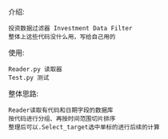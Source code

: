 介绍:

    投资数据过滤器 Investment Data Filter
    整体上这些代码没什么用，写给自己用的
    
    
使用:
    
    Reader.py 读取器 
    Test.py 测试
    
整体思路:
    
    Reader读取有代码和日期字段的数据库
    按代码进行分组、再按时间范围切片排序
    整理后可以.Select_target选中单标的进行后续的计算 

